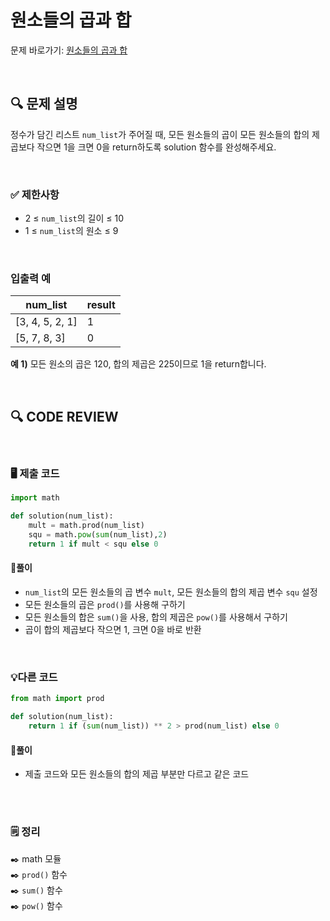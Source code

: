 # 원소들의 곱과 합

문제 바로가기: [원소들의 곱과 합](https://school.programmers.co.kr/learn/courses/30/lessons/181929)

<br/>

## **🔍 문제 설명**

정수가 담긴 리스트 `num_list`가 주어질 때, 모든 원소들의 곱이 모든 원소들의 합의 제곱보다 작으면 1을 크면 0을 return하도록 solution 함수를 완성해주세요.

<br/>

### **✅ 제한사항**

- 2 ≤ `num_list`의 길이 ≤ 10
- 1 ≤ `num_list`의 원소 ≤ 9
<br/>

### **입출력 예**

|     num_list    | result |
|-----------------|--------|
| [3, 4, 5, 2, 1] |    1   |
|   [5, 7, 8, 3]  |    0   |

**예 1)**
모든 원소의 곱은 120, 합의 제곱은 225이므로 1을 return합니다.

<br/>

## **🔍 CODE REVIEW**
<br/>

### **🖥️ 제출 코드**

```python
import math

def solution(num_list):
    mult = math.prod(num_list)
    squ = math.pow(sum(num_list),2)
    return 1 if mult < squ else 0
```

#### **📍풀이**

- `num_list`의 모든 원소들의 곱 변수 `mult`, 모든 원소들의 합의 제곱 변수 `squ` 설정
- 모든 원소들의 곱은 `prod()`를 사용해 구하기
- 모든 원소들의 합은 `sum()`을 사용, 합의 제곱은 `pow()`를 사용해서 구하기
- 곱이 합의 제곱보다 작으면 1, 크면 0을 바로 반환

<br/>

### **💡다른 코드**

```python
from math import prod

def solution(num_list):
    return 1 if (sum(num_list)) ** 2 > prod(num_list) else 0
```

#### **📍풀이**

- 제출 코드와 모든 원소들의 합의 제곱 부분만 다르고 같은 코드

<br/>

  #
### **🗒️ 정리**
✒️ math 모듈    
✒️ `prod()` 함수    
✒️ `sum()` 함수    
✒️ `pow()` 함수     
